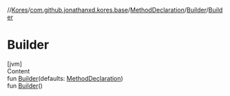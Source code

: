 //[Kores](../../../index.md)/[com.github.jonathanxd.kores.base](../../index.md)/[MethodDeclaration](../index.md)/[Builder](index.md)/[Builder](-builder.md)



# Builder  
[jvm]  
Content  
fun [Builder](-builder.md)(defaults: [MethodDeclaration](../index.md))  
fun [Builder](-builder.md)()  



